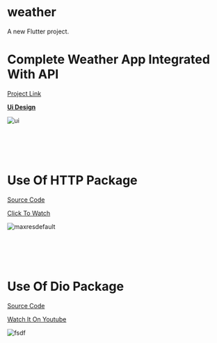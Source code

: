 # weather

A new Flutter project.




<html> 
<h1>  Complete Weather App Integrated With API  </h1>
</html>

[Project Link](https://github.com/Zeeshan-progs/WeatherAppFlutter/tree/master/lib)






[      **Ui Design**      ](https://www.youtube.com/watch?v=Yz5HrZYFQbI&t=292s)




![ui](https://user-images.githubusercontent.com/67018643/111915390-034f6c00-8a9c-11eb-858e-6e8b2d704e1c.jpg)


<html> 
<h1>  </h1>
<br><br>
</html>


<html> 
<h1>  Use Of HTTP Package   </h1>
</html>

[Source Code ](https://github.com/Zeeshan-progs/WeatherAppFlutter/blob/master/lib/httppage.dart)


[Click To Watch](https://www.youtube.com/watch?v=2czqm9ZKjZI&t=39s)


![maxresdefault](https://user-images.githubusercontent.com/67018643/111915548-e8312c00-8a9c-11eb-9167-4147195ddab6.jpg)


<html> 
<h1>  </h1>
<br><br>
</html>


<html> 
<h1> Use Of Dio Package </h1>
</html>


[Source Code ](https://github.com/Zeeshan-progs/WeatherAppFlutter/blob/master/lib/DioPackage.dart)



[Watch It On Youtube](https://www.youtube.com/watch?v=swlASxpISzI)




![fsdf](https://user-images.githubusercontent.com/67018643/111915723-b66c9500-8a9d-11eb-8530-383bc0fc3869.jpg)

